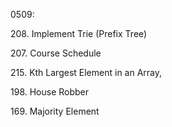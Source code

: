 0509:

208. Implement Trie (Prefix Tree)

207. Course Schedule

215. Kth Largest Element in an Array,

198. House Robber

169. Majority Element

